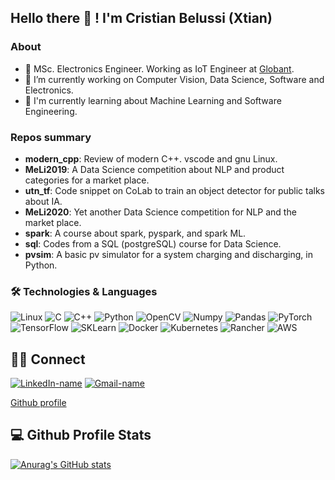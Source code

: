 ## Hello there 👋 ! I'm Cristian Belussi (Xtian)
  
### About 
- :robot: MSc. Electronics Engineer. Working as IoT Engineer at [Globant](https://www.forbes.com/companies/globant).
- :telescope: I’m currently working on Computer Vision, Data Science, Software and Electronics.
- :blue_book: I'm currently learning about Machine Learning and Software Engineering.
  
### Repos summary

* **modern_cpp**: Review of modern C++. vscode and gnu Linux.
* **MeLi2019**: A Data Science competition about NLP and product categories for a market place.
* **utn_tf**: Code snippet on CoLab to train an object detector for public talks about IA.
* **MeLi2020**: Yet another Data Science competition for NLP and the market place.
* **spark**: A course about spark, pyspark, and spark ML.
* **sql**: Codes from a SQL (postgreSQL) course for Data Science.
* **pvsim**: A basic pv simulator for a system charging and discharging, in Python.
  
### 🛠  Technologies & Languages

![Linux](https://img.shields.io/badge/-Linux-000?&logo=Linux)
![C](https://img.shields.io/badge/C-00599C?&logo=c)
![C++](https://img.shields.io/badge/C%2B%2B-00599C?&logo=c%2B%2B)
![Python](https://img.shields.io/badge/Python-FFD43B?&logo=python)
![OpenCV](https://img.shields.io/badge/OpenCV-27338e?&logo=OpenCV)
![Numpy](https://img.shields.io/badge/Numpy-777BB4?&logo=numpy)
![Pandas](https://img.shields.io/badge/Pandas-2C2D72?&logo=pandas)
![PyTorch](https://img.shields.io/badge/PyTorch-EE4C2C?&logo=PyTorch)
![TensorFlow](https://img.shields.io/badge/TensorFlow-FF6F00?&logo=TensorFlow)
![SKLearn](https://img.shields.io/badge/scikit_learn-F7931E?&logo=scikit-learn)
![Docker](https://img.shields.io/badge/Docker-2CA5E0?&logo=docker)
![Kubernetes](https://img.shields.io/badge/kubernetes-326ce5.svg?&logo=kubernetes)
![Rancher](https://img.shields.io/badge/Rancher-0075A8?&logo=rancher)
![AWS](https://img.shields.io/badge/Amazon_AWS-FF9900?&logo=amazonaws)

## 🙋‍♂️ Connect

[![LinkedIn-name](https://img.shields.io/badge/LinkedIn-0077B5?&logo=linkedin&logoColor=white)][linkedin]
[![Gmail-name](https://img.shields.io/badge/Gmail-D14836?&logo=gmail&logoColor=white)][gmail]

[Github profile](https://xtianhb.github.io)

[linkedin]: https://www.linkedin.com/in/xtianhb
[gmail]: mailto:cristian{.}belussi{at}gmail{.}com

## 💻 Github Profile Stats
[![Anurag's GitHub stats](https://github-readme-stats.vercel.app/api?username=xtianhb&theme=tokyonight&hide_border=true)](https://github.com/anuraghazra/github-readme-stats)
